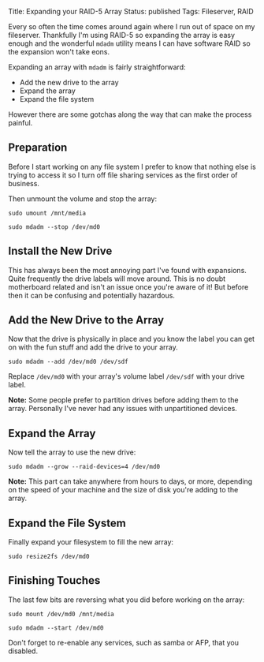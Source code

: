 Title: Expanding your RAID-5 Array
Status: published
Tags: Fileserver, RAID

Every so often the time comes around again where I run out of space on my fileserver. Thankfully I'm using RAID-5 so expanding the array is easy enough and the wonderful `mdadm` utility means I can have software RAID so the expansion won't take eons.

Expanding an array with `mdadm` is fairly straightforward:

* Add the new drive to the array
* Expand the array
* Expand the file system

However there are some gotchas along the way that can make the process painful.


## Preparation
Before I start working on any file system I prefer to know that nothing else is trying to access it so I turn off file sharing services as the first order of business.

Then unmount the volume and stop the array:

`sudo umount /mnt/media`

`sudo mdadm --stop /dev/md0`


## Install the New Drive
This has always been the most annoying part I've found with expansions. Quite frequently the drive labels will move around. This is no doubt motherboard related and isn't an issue once you're aware of it! But before then it can be confusing and potentially hazardous.


## Add the New Drive to the Array
Now that the drive is physically in place and you know the label you can get on with the fun stuff and add the drive to your array.

`sudo mdadm --add /dev/md0 /dev/sdf`

Replace `/dev/md0` with your array's volume label `/dev/sdf` with your drive label.

**Note:** Some people prefer to partition drives before adding them to the array. Personally I've never had any issues with unpartitioned devices.


## Expand the Array
Now tell the array to use the new drive:

`sudo mdadm --grow --raid-devices=4 /dev/md0`

**Note:** This part can take anywhere from hours to days, or more, depending on the speed of your machine and the size of disk you're adding to the array.


## Expand the File System
Finally expand your filesystem to fill the new array:

`sudo resize2fs /dev/md0`


## Finishing Touches
The last few bits are reversing what you did before working on the array:

`sudo mount /dev/md0 /mnt/media`

`sudo mdadm --start /dev/md0`

Don't forget to re-enable any services, such as samba or AFP, that you disabled.

